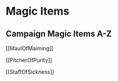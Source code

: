 # Magic Items

## Campaign Magic Items A-Z

[[MaulOfMaiming]]

[[PitcherOfPurity]]

[[StaffOfSickness]]